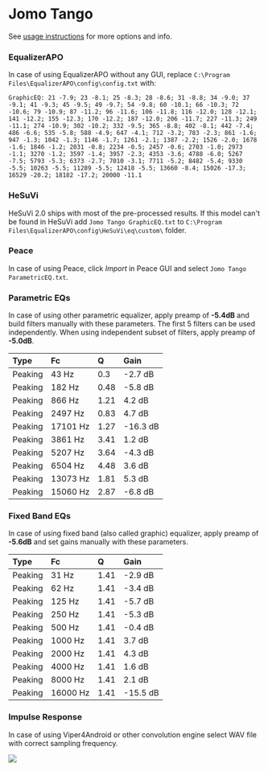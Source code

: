 # Jomo Tango
See [usage instructions](https://github.com/jaakkopasanen/AutoEq#usage) for more options and info.

### EqualizerAPO
In case of using EqualizerAPO without any GUI, replace `C:\Program Files\EqualizerAPO\config\config.txt`
with:
```
GraphicEQ: 21 -7.9; 23 -8.1; 25 -8.3; 28 -8.6; 31 -8.8; 34 -9.0; 37 -9.1; 41 -9.3; 45 -9.5; 49 -9.7; 54 -9.8; 60 -10.1; 66 -10.3; 72 -10.6; 79 -10.9; 87 -11.2; 96 -11.6; 106 -11.8; 116 -12.0; 128 -12.1; 141 -12.2; 155 -12.3; 170 -12.2; 187 -12.0; 206 -11.7; 227 -11.3; 249 -11.1; 274 -10.9; 302 -10.2; 332 -9.5; 365 -8.8; 402 -8.1; 442 -7.4; 486 -6.6; 535 -5.8; 588 -4.9; 647 -4.1; 712 -3.2; 783 -2.3; 861 -1.6; 947 -1.3; 1042 -1.3; 1146 -1.7; 1261 -2.1; 1387 -2.2; 1526 -2.0; 1678 -1.6; 1846 -1.2; 2031 -0.8; 2234 -0.5; 2457 -0.6; 2703 -1.0; 2973 -1.1; 3270 -1.2; 3597 -1.4; 3957 -2.3; 4353 -3.6; 4788 -6.0; 5267 -7.5; 5793 -5.3; 6373 -2.7; 7010 -3.1; 7711 -5.2; 8482 -5.4; 9330 -5.5; 10263 -5.5; 11289 -5.5; 12418 -5.5; 13660 -8.4; 15026 -17.3; 16529 -20.2; 18182 -17.2; 20000 -11.1
```

### HeSuVi
HeSuVi 2.0 ships with most of the pre-processed results. If this model can't be found in HeSuVi add
`Jomo Tango GraphicEQ.txt` to `C:\Program Files\EqualizerAPO\config\HeSuVi\eq\custom\` folder.

### Peace
In case of using Peace, click *Import* in Peace GUI and select `Jomo Tango ParametricEQ.txt`.

### Parametric EQs
In case of using other parametric equalizer, apply preamp of **-5.4dB** and build filters manually
with these parameters. The first 5 filters can be used independently.
When using independent subset of filters, apply preamp of **-5.0dB**.

| Type    | Fc       |    Q | Gain     |
|:--------|:---------|:-----|:---------|
| Peaking | 43 Hz    | 0.3  | -2.7 dB  |
| Peaking | 182 Hz   | 0.48 | -5.8 dB  |
| Peaking | 866 Hz   | 1.21 | 4.2 dB   |
| Peaking | 2497 Hz  | 0.83 | 4.7 dB   |
| Peaking | 17101 Hz | 1.27 | -16.3 dB |
| Peaking | 3861 Hz  | 3.41 | 1.2 dB   |
| Peaking | 5207 Hz  | 3.64 | -4.3 dB  |
| Peaking | 6504 Hz  | 4.48 | 3.6 dB   |
| Peaking | 13073 Hz | 1.81 | 5.3 dB   |
| Peaking | 15060 Hz | 2.87 | -6.8 dB  |

### Fixed Band EQs
In case of using fixed band (also called graphic) equalizer, apply preamp of **-5.6dB** and set
gains manually with these parameters.

| Type    | Fc       |    Q | Gain     |
|:--------|:---------|:-----|:---------|
| Peaking | 31 Hz    | 1.41 | -2.9 dB  |
| Peaking | 62 Hz    | 1.41 | -3.4 dB  |
| Peaking | 125 Hz   | 1.41 | -5.7 dB  |
| Peaking | 250 Hz   | 1.41 | -5.3 dB  |
| Peaking | 500 Hz   | 1.41 | -0.4 dB  |
| Peaking | 1000 Hz  | 1.41 | 3.7 dB   |
| Peaking | 2000 Hz  | 1.41 | 4.3 dB   |
| Peaking | 4000 Hz  | 1.41 | 1.6 dB   |
| Peaking | 8000 Hz  | 1.41 | 2.1 dB   |
| Peaking | 16000 Hz | 1.41 | -15.5 dB |

### Impulse Response
In case of using Viper4Android or other convolution engine select WAV file with correct sampling frequency.

![](https://raw.githubusercontent.com/jaakkopasanen/AutoEq/master/results/crinacle/harman_in-ear_2017-1/Jomo%20Tango/Jomo%20Tango.png)